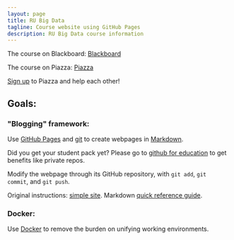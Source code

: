 ```yaml
---
layout: page
title: RU Big Data
tagline: Course website using GitHub Pages
description: RU Big Data course information
---
```


The course on Blackboard:
[Blackboard](https://blackboard.ru.nl/webapps/blackboard/execute/modulepage/view?course_id=_107255_1)

The course on Piazza:
[Piazza](https://piazza.com/ru.nl/spring2016/nwiibc036/home)

[Sign up](https://piazza.com/ru.nl/spring2016/nwiibc036) to Piazza and help each other!

## Goals:

### "Blogging" framework:
Use [GitHub Pages](http://pages.github.com) and [git](http://git-scm.com) 
to create webpages in [Markdown](https://daringfireball.net/projects/markdown/).

Did you get your student pack yet?
Please go to [github for education](https://education.github.com/pack/join) to get benefits like private repos.

Modify the webpage through its GitHub repository, with `git add`, `git commit`, and `git push`.

Original instructions: [simple site](http://kbroman.org/simple_site/).
Markdown [quick reference guide](http://kramdown.gettalong.org/quickref.html).

### Docker:
Use [Docker](https://docs.docker.com/linux/) to remove the burden on unifying working environments.

